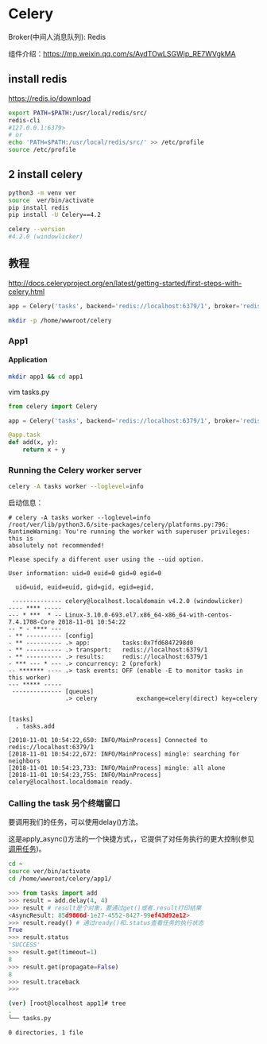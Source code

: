 # Celery

Broker(中间人消息队列): Redis

组件介绍：https://mp.weixin.qq.com/s/AydTOwLSGWjp_RE7WVgkMA


## install redis
https://redis.io/download

```bash
export PATH=$PATH:/usr/local/redis/src/
redis-cli 
#127.0.0.1:6379>
# or
echo 'PATH=$PATH:/usr/local/redis/src/' >> /etc/profile
source /etc/profile
```

## 2 install celery
```bash
python3 -m venv ver
source  ver/bin/activate
pip install redis
pip install -U Celery==4.2

celery --version
#4.2.0 (windowlicker)
```


## 教程

http://docs.celeryproject.org/en/latest/getting-started/first-steps-with-celery.html

```python
app = Celery('tasks', backend='redis://localhost:6379/1', broker='redis://localhost:6379/1')
```

```bash
mkdir -p /home/wwwroot/celery
```


### App1

#### Application

```bash
mkdir app1 && cd app1
```

vim tasks.py
```python
from celery import Celery

app = Celery('tasks', backend='redis://localhost:6379/1', broker='redis://localhost:6379/1')

@app.task
def add(x, y):
    return x + y
```


### Running the Celery worker server

```bash
celery -A tasks worker --loglevel=info
```

启动信息：
```
# celery -A tasks worker --loglevel=info
/root/ver/lib/python3.6/site-packages/celery/platforms.py:796: RuntimeWarning: You're running the worker with superuser privileges: this is
absolutely not recommended!

Please specify a different user using the --uid option.

User information: uid=0 euid=0 gid=0 egid=0

  uid=uid, euid=euid, gid=gid, egid=egid,
 
 -------------- celery@localhost.localdomain v4.2.0 (windowlicker)
---- **** ----- 
--- * ***  * -- Linux-3.10.0-693.el7.x86_64-x86_64-with-centos-7.4.1708-Core 2018-11-01 10:54:22
-- * - **** --- 
- ** ---------- [config]
- ** ---------- .> app:         tasks:0x7fd6847298d0
- ** ---------- .> transport:   redis://localhost:6379/1
- ** ---------- .> results:     redis://localhost:6379/1
- *** --- * --- .> concurrency: 2 (prefork)
-- ******* ---- .> task events: OFF (enable -E to monitor tasks in this worker)
--- ***** ----- 
 -------------- [queues]
                .> celery           exchange=celery(direct) key=celery
                

[tasks]
  . tasks.add

[2018-11-01 10:54:22,650: INFO/MainProcess] Connected to redis://localhost:6379/1
[2018-11-01 10:54:22,672: INFO/MainProcess] mingle: searching for neighbors
[2018-11-01 10:54:23,733: INFO/MainProcess] mingle: all alone
[2018-11-01 10:54:23,755: INFO/MainProcess] celery@localhost.localdomain ready.
```


### Calling the task 另个终端窗口

要调用我们的任务，可以使用delay()方法。

这是apply_async()方法的一个快捷方式，，它提供了对任务执行的更大控制(参见[调用任务](http://docs.celeryproject.org/en/latest/userguide/calling.html#guide-calling))。

```bash
cd ~
source ver/bin/activate
cd /home/wwwroot/celery/app1/
```

```python
>>> from tasks import add
>>> result = add.delay(4, 4)
>>> result # result是个对象，要通过get()或者.result打印结果
<AsyncResult: 85d9866d-1e27-4552-8427-99ef43d92e12>
>>> result.ready() # 通过ready()和.status查看任务的执行状态
True
>>> result.status
'SUCCESS'
>>> result.get(timeout=1)
8
>>> result.get(propagate=False)
8
>>> result.traceback
>>> 

```

```bash
(ver) [root@localhost app1]# tree
.
└── tasks.py

0 directories, 1 file
```

